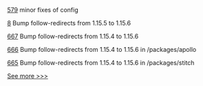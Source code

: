 
[579](https://github.com/hyperledger-labs/SmartBFT/pull/579) minor fixes of config

[8](https://github.com/hyperledger-labs/solang-playground/pull/8) Bump follow-redirects from 1.15.5 to 1.15.6

[667](https://github.com/hyperledger-labs/fabric-operations-console/pull/667) Bump follow-redirects from 1.15.4 to 1.15.6

[666](https://github.com/hyperledger-labs/fabric-operations-console/pull/666) Bump follow-redirects from 1.15.4 to 1.15.6 in /packages/apollo

[665](https://github.com/hyperledger-labs/fabric-operations-console/pull/665) Bump follow-redirects from 1.15.4 to 1.15.6 in /packages/stitch


[See more >>>](https://start-here.hyperledger.org/pull-requests)
